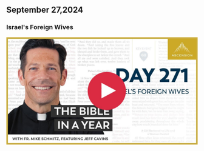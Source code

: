 ## September 27,2024

### Israel's Foreign Wives

[![Israel's Foreign Wives](https://raw.githubusercontent.com/linusjf/BIAY/main/September/jpgs/Day271.jpg)](https://youtu.be/vxEtEDgtKQw "Israel's Foreign Wives")
